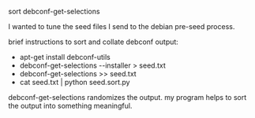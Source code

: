 sort debconf-get-selections

I wanted to tune the seed files I send to the debian pre-seed process.  

brief instructions to sort and collate debconf output:
* apt-get install debconf-utils
* debconf-get-selections --installer > seed.txt
* debconf-get-selections >> seed.txt
* cat seed.txt | python seed.sort.py

debconf-get-selections randomizes the output.  my program helps to sort the output into something meaningful.
